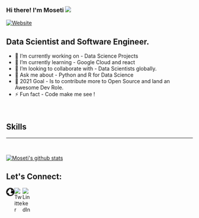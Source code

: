 ### Hi there! I'm Moseti <img src="https://media.giphy.com/media/hvRJCLFzcasrR4ia7z/giphy.gif" width="25px">
[![Website](https://img.shields.io/badge/Text-Text-green?style=flat-square)](https://google.com)


## Data Scientist and Software Engineer.
- 🔭 I’m currently working on -  Data Science Projects 
- 🌱 I’m currently learning -  Google Cloud and  react
- 👯 I’m looking to collaborate with - Data Scientists globally.
- 💬 Ask me about - Python and R for Data Science
- 🥅 2021 Goal -  Is to contribute more to Open Source and land an Awesome Dev Role.
- ⚡ Fun fact - Code make me see !
<br />




## Skills 

<hr/>
<br/>
<!-- ❔❔❔❔ means username in below README.md -->
<!-- Also feel free to update second URL to any URL -->

[![Moseti's github stats](https://github-readme-stats.vercel.app/api?username=moseti1&count_private=true&include_all_commits=true&theme=radical)](https://google.com)

## Let's Connect:

[<img align="left" alt="Github" width="22px" src="https://raw.githubusercontent.com/iconic/open-iconic/master/svg/globe.svg" />][github]
[<img align="left" alt="Twitter" width="22px" src="https://cdn.jsdelivr.net/npm/simple-icons@v3/icons/twitter.svg" />][twitter]
[<img align="left" alt="LinkedIn" width="22px" src="https://cdn.jsdelivr.net/npm/simple-icons@v3/icons/linkedin.svg" />][linkedin]

<br />
 

<!-- Optional if you have blogs -->

<!-- BLOG-POST-LIST:START -->
<!-- BLOG-POST-LIST:END -->

<!-- This section you create this variables that are used above -->
[website]: https://google.com
[twitter]: https://twitter.com/DerrickMoseti1
[linkedin]: https://www.linkedin.com/in/derrick-moseti-b81bb7191/

[github]: https://github.com/moseti1


